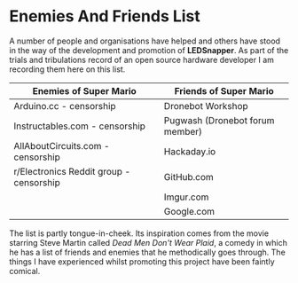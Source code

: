 # Enemies And Friends List

A number of people and organisations have helped and others have stood in the way of the development and promotion
of **LEDSnapper**. As part of the trials and tribulations record of an open source hardware
developer I am recording them here on this list. 

| Enemies of Super Mario                   | Friends of Super Mario                   |
| ---------------------------------------- | ---------------------------------------- |
| Arduino.cc  - censorship                 | Dronebot Workshop                        |
| Instructables.com  - censorship          | Pugwash (Dronebot forum member)         |
| AllAboutCircuits.com  - censorship       | Hackaday.io                              |
| r/Electronics Reddit group - censorship  | GitHub.com                               |
|                                          | Imgur.com                                |
|                                          | Google.com                               |


The list is partly tongue-in-cheek. Its inspiration comes from the movie starring
Steve Martin called _Dead Men Don't Wear Plaid_, a comedy in which he has a list of friends
and enemies that he methodically goes through. The things I have experienced whilst
promoting this project have been faintly comical.


